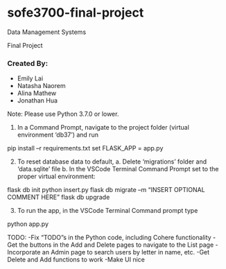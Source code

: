 # sofe3700-final-project

Data Management Systems

Final Project

### Created By:
- Emily Lai
- Natasha Naorem
- Alina Mathew
- Jonathan Hua

Note: Please use Python 3.7.0 or lower.

1. In a Command Prompt, navigate to the project folder (virtual environment ‘db37’) and run

pip install –r requirements.txt
set FLASK_APP = app.py

2. To reset database data to default, 
a. Delete ‘migrations’ folder and ‘data.sqlite’ file
b. In the VSCode Terminal Command Prompt set to the proper virtual environment:

flask db init
python insert.py
flask db migrate –m “INSERT OPTIONAL COMMENT HERE”
flask db upgrade

3. To run the app, in the VSCode Terminal Command prompt type

python app.py

TODO:
-Fix “TODO”s in the Python code, including Cohere functionality
-Get the buttons in the Add and Delete pages to navigate to the List page
-Incorporate an Admin page to search users by letter in name, etc.
-Get Delete and Add functions to work
-Make UI nice

